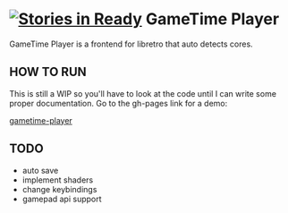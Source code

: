 [![Stories in Ready](https://badge.waffle.io/matthewbauer/gametime-player.png?label=ready&title=Ready)](https://waffle.io/matthewbauer/gametime-player)
GameTime Player
===============

GameTime Player is a frontend for libretro that auto detects cores.

HOW TO RUN
----------
This is still a WIP so you'll have to look at the code until I can write some proper documentation. Go to the gh-pages link for a demo:

[gametime-player](http://matthewbauer.us/gametime-player/)

TODO
----

-	auto save
-	implement shaders
-	change keybindings
-	gamepad api support
